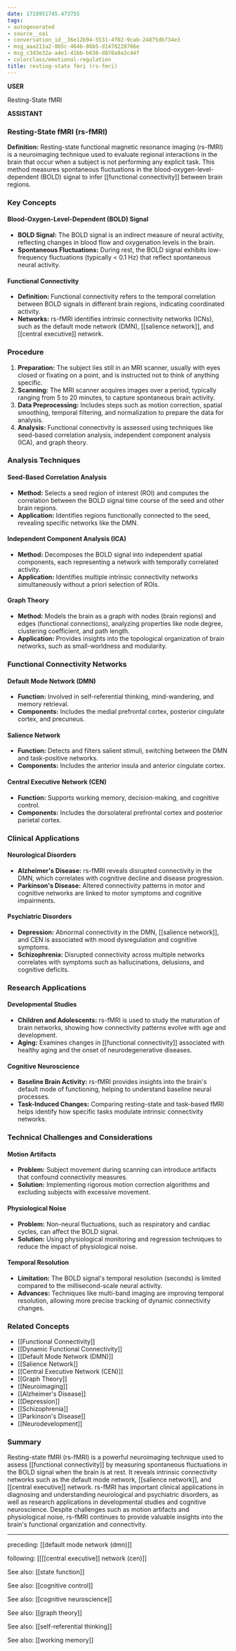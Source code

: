 ```yaml
---
date: 1718951745.473755
tags:
- autogenerated
- source__oai
- conversation_id__36e12b94-5531-4f02-9cab-24875db734e3
- msg_aaa211a2-8b5c-464b-86b5-d1478228766e
- msg_c3d3e32a-a4e1-41bb-b630-d870a9a3c44f
- colorclass/emotional-regulation
title: resting-state fmri (rs-fmri)
---
```


**USER**

Resting-State fMRI


**ASSISTANT**

### Resting-State fMRI (rs-fMRI)

**Definition:** Resting-state functional magnetic resonance imaging (rs-fMRI) is a neuroimaging technique used to evaluate regional interactions in the brain that occur when a subject is not performing any explicit task. This method measures spontaneous fluctuations in the blood-oxygen-level-dependent (BOLD) signal to infer [[functional connectivity]] between brain regions.

### Key Concepts

#### Blood-Oxygen-Level-Dependent (BOLD) Signal

- **BOLD Signal:** The BOLD signal is an indirect measure of neural activity, reflecting changes in blood flow and oxygenation levels in the brain.
- **Spontaneous Fluctuations:** During rest, the BOLD signal exhibits low-frequency fluctuations (typically < 0.1 Hz) that reflect spontaneous neural activity.

#### Functional Connectivity

- **Definition:** Functional connectivity refers to the temporal correlation between BOLD signals in different brain regions, indicating coordinated activity.
- **Networks:** rs-fMRI identifies intrinsic connectivity networks (ICNs), such as the default mode network (DMN), [[salience network]], and [[central executive]] network.

### Procedure

1. **Preparation:** The subject lies still in an MRI scanner, usually with eyes closed or fixating on a point, and is instructed not to think of anything specific.
2. **Scanning:** The MRI scanner acquires images over a period, typically ranging from 5 to 20 minutes, to capture spontaneous brain activity.
3. **Data Preprocessing:** Includes steps such as motion correction, spatial smoothing, temporal filtering, and normalization to prepare the data for analysis.
4. **Analysis:** Functional connectivity is assessed using techniques like seed-based correlation analysis, independent component analysis (ICA), and graph theory.

### Analysis Techniques

#### Seed-Based Correlation Analysis

- **Method:** Selects a seed region of interest (ROI) and computes the correlation between the BOLD signal time course of the seed and other brain regions.
- **Application:** Identifies regions functionally connected to the seed, revealing specific networks like the DMN.

#### Independent Component Analysis (ICA)

- **Method:** Decomposes the BOLD signal into independent spatial components, each representing a network with temporally correlated activity.
- **Application:** Identifies multiple intrinsic connectivity networks simultaneously without a priori selection of ROIs.

#### Graph Theory

- **Method:** Models the brain as a graph with nodes (brain regions) and edges (functional connections), analyzing properties like node degree, clustering coefficient, and path length.
- **Application:** Provides insights into the topological organization of brain networks, such as small-worldness and modularity.

### Functional Connectivity Networks

#### Default Mode Network (DMN)

- **Function:** Involved in self-referential thinking, mind-wandering, and memory retrieval.
- **Components:** Includes the medial prefrontal cortex, posterior cingulate cortex, and precuneus.

#### Salience Network

- **Function:** Detects and filters salient stimuli, switching between the DMN and task-positive networks.
- **Components:** Includes the anterior insula and anterior cingulate cortex.

#### Central Executive Network (CEN)

- **Function:** Supports working memory, decision-making, and cognitive control.
- **Components:** Includes the dorsolateral prefrontal cortex and posterior parietal cortex.

### Clinical Applications

#### Neurological Disorders

- **Alzheimer's Disease:** rs-fMRI reveals disrupted connectivity in the DMN, which correlates with cognitive decline and disease progression.
- **Parkinson's Disease:** Altered connectivity patterns in motor and cognitive networks are linked to motor symptoms and cognitive impairments.

#### Psychiatric Disorders

- **Depression:** Abnormal connectivity in the DMN, [[salience network]], and CEN is associated with mood dysregulation and cognitive symptoms.
- **Schizophrenia:** Disrupted connectivity across multiple networks correlates with symptoms such as hallucinations, delusions, and cognitive deficits.

### Research Applications

#### Developmental Studies

- **Children and Adolescents:** rs-fMRI is used to study the maturation of brain networks, showing how connectivity patterns evolve with age and development.
- **Aging:** Examines changes in [[functional connectivity]] associated with healthy aging and the onset of neurodegenerative diseases.

#### Cognitive Neuroscience

- **Baseline Brain Activity:** rs-fMRI provides insights into the brain's default mode of functioning, helping to understand baseline neural processes.
- **Task-Induced Changes:** Comparing resting-state and task-based fMRI helps identify how specific tasks modulate intrinsic connectivity networks.

### Technical Challenges and Considerations

#### Motion Artifacts

- **Problem:** Subject movement during scanning can introduce artifacts that confound connectivity measures.
- **Solution:** Implementing rigorous motion correction algorithms and excluding subjects with excessive movement.

#### Physiological Noise

- **Problem:** Non-neural fluctuations, such as respiratory and cardiac cycles, can affect the BOLD signal.
- **Solution:** Using physiological monitoring and regression techniques to reduce the impact of physiological noise.

#### Temporal Resolution

- **Limitation:** The BOLD signal's temporal resolution (seconds) is limited compared to the millisecond-scale neural activity.
- **Advances:** Techniques like multi-band imaging are improving temporal resolution, allowing more precise tracking of dynamic connectivity changes.

### Related Concepts

- [[Functional Connectivity]]
- [[Dynamic Functional Connectivity]]
- [[Default Mode Network (DMN)]]
- [[Salience Network]]
- [[Central Executive Network (CEN)]]
- [[Graph Theory]]
- [[Neuroimaging]]
- [[Alzheimer's Disease]]
- [[Depression]]
- [[Schizophrenia]]
- [[Parkinson's Disease]]
- [[Neurodevelopment]]

### Summary

Resting-state fMRI (rs-fMRI) is a powerful neuroimaging technique used to assess [[functional connectivity]] by measuring spontaneous fluctuations in the BOLD signal when the brain is at rest. It reveals intrinsic connectivity networks such as the default mode network, [[salience network]], and [[central executive]] network. rs-fMRI has important clinical applications in diagnosing and understanding neurological and psychiatric disorders, as well as research applications in developmental studies and cognitive neuroscience. Despite challenges such as motion artifacts and physiological noise, rs-fMRI continues to provide valuable insights into the brain's functional organization and connectivity.


---

preceding: [[default mode network (dmn)]]  


following: [[[[central executive]] network (cen)]]

See also: [[state function]]


See also: [[cognitive control]]


See also: [[cognitive neuroscience]]


See also: [[graph theory]]


See also: [[self-referential thinking]]


See also: [[working memory]]